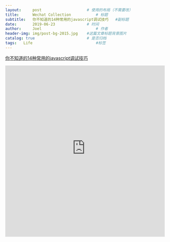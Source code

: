 ```yaml
---
layout:     post   				    # 使用的布局（不需要改）
title:      Wechat Collection			# 标题 
subtitle:   你不知道的14种常用的javascript调试技巧   #副标题
date:       2019-06-23 				# 时间
author:     Joel 						# 作者
header-img: img/post-bg-2015.jpg 	#这篇文章标题背景图片
catalog: true 						# 是否归档
tags:	Life							#标签
---
```

<a href="https://mp.weixin.qq.com/s?__biz=MzAwODcwODYwMw==&mid=2247484081&idx=1&sn=9163728bec03e21e05801f2e795ca0e8&chksm=9b6b8a25ac1c0333dcfeee187e80e7e419b5d84ee3a6d690462349bee8380c20ac68a2b30944&mpshare=1&scene=1&srcid=1129TBHIGOYY8JBxN67hOIq5&pass_ticket=tB08wSX9ENKcHH%2BbxYTJ8vLvzOyEuZ4v%2FmSF8VnlR69XQGlEHrBPX23zOl6VwBg1#rd">你不知道的14种常用的javascript调试技巧</a>

<embed width="100%" height="540px" name="plugin" id="plugin" src="https://raw.githubusercontent.com/JoelPub/joelpub.github.io/master/img/blog/K.pdf" type="application/pdf" internalinstanceid="9">
